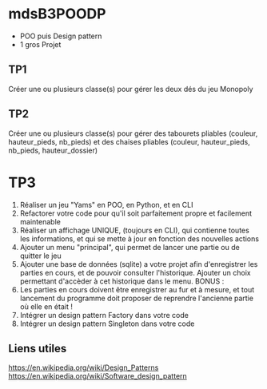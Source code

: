 # mdsB3POODP

- POO puis Design pattern
- 1 gros Projet

## TP1 
Créer une ou plusieurs classe(s) pour gérer les deux dés du jeu Monopoly

## TP2
Créer une ou plusieurs classe(s) pour gérer des tabourets pliables (couleur, hauteur_pieds, nb_pieds) et des chaises pliables (couleur, hauteur_pieds, nb_pieds, hauteur_dossier)

# TP3 

1. Réaliser un jeu "Yams" en POO, en Python, et en CLI
2. Refactorer votre code pour qu'il soit parfaitement propre et facilement maintenable
3. Réaliser un affichage UNIQUE, (toujours en CLI), qui contienne toutes les informations, et qui se mette à jour en fonction des nouvelles actions
4. Ajouter un menu "principal", qui permet de lancer une partie ou de quitter le jeu
5. Ajouter une base de données (sqlite) a votre projet afin d'enregistrer les parties en cours, et de pouvoir consulter l'historique. Ajouter un choix permettant d'accèder à cet historique dans le menu.
BONUS : 
6. Les parties en cours doivent être enregistrer au fur et à mesure, et tout lancement du programme doit proposer de reprendre l'ancienne partie où elle en était !
7. Intégrer un design pattern Factory dans votre code
8. Intégrer un design pattern Singleton dans votre code 



## Liens utiles

https://en.wikipedia.org/wiki/Design_Patterns
https://en.wikipedia.org/wiki/Software_design_pattern
